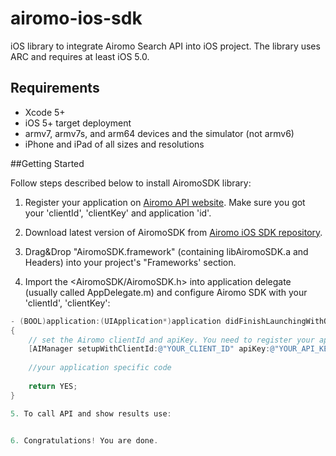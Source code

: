 airomo-ios-sdk
===============

iOS library to integrate Airomo Search API into iOS project. The library uses ARC and requires at least iOS 5.0.



## Requirements

* Xcode 5+
* iOS 5+ target deployment
* armv7, armv7s, and arm64 devices and the simulator (not armv6)
* iPhone and iPad of all sizes and resolutions


##Getting Started

Follow steps described below to install AiromoSDK library:

1. Register your application on [Airomo API website](http://www.airomo.com/apps/). Make sure you got your 'clientId', 'clientKey' and application 'id'.

2. Download latest version of AiromoSDK from [Airomo iOS SDK repository](http://www.airomo.com/apps/).

3. Drag&Drop "AiromoSDK.framework" (containing libAiromoSDK.a and Headers) into your project's "Frameworks' section.

4. Import the <AiromoSDK/AiromoSDK.h> into application delegate (usually called AppDelegate.m) and configure Airomo SDK with your 'clientId', 'clientKey':


``` objective-c
- (BOOL)application:(UIApplication*)application didFinishLaunchingWithOptions:(NSDictionary*)launchOptions 
{
	// set the Airomo clientId and apiKey. You need to register your app here: http://www.airomo.com/apps/
	[AIManager setupWithClientId:@"YOUR_CLIENT_ID" apiKey:@"YOUR_API_KEY"];
	
	//your application specific code
    
    return YES;	
}

5. To call API and show results use:


6. Congratulations! You are done.